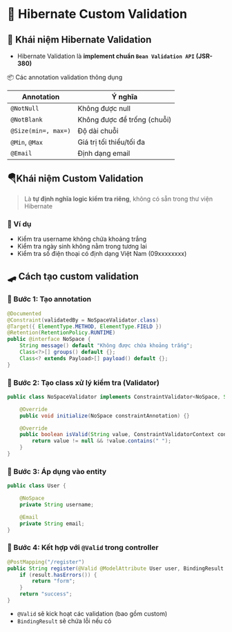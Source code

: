 # 🌱 Hibernate Custom Validation

## 🥛 Khái niệm Hibernate Validation

- Hibernate Validation là **implement chuẩn `Bean Validation API` (JSR-380)**

📦 Các annotation validation thông dụng

| Annotation          | Ý nghĩa                     |
| ------------------- | --------------------------- |
| `@NotNull`          | Không được null             |
| `@NotBlank`         | Không được để trống (chuỗi) |
| `@Size(min=, max=)` | Độ dài chuỗi                |
| `@Min`, `@Max`      | Giá trị tối thiểu/tối đa    |
| `@Email`            | Định dạng email             |

## 🪂Khái niệm Custom Validation

> Là **tự định nghĩa logic kiểm tra riêng**, không có sẵn trong thư viện Hibernate

### 📍 Ví dụ

- Kiểm tra username không chứa khoảng trắng
- Kiểm tra ngày sinh không nằm trong tương lai
- Kiểm tra số điện thoại có định dạng Việt Nam (09xxxxxxxx)

## 🛹 Cách tạo custom validation

### 🧱 Bước 1: Tạo annotation

```java
@Documented
@Constraint(validatedBy = NoSpaceValidator.class)
@Target({ ElementType.METHOD, ElementType.FIELD })
@Retention(RetentionPolicy.RUNTIME)
public @interface NoSpace {
    String message() default "Không được chứa khoảng trắng";
    Class<?>[] groups() default {};
    Class<? extends Payload>[] payload() default {};
}
```

### 🚡 Bước 2: Tạo class xử lý kiểm tra (Validator)

```java
public class NoSpaceValidator implements ConstraintValidator<NoSpace, String> {

    @Override
    public void initialize(NoSpace constraintAnnotation) {}

    @Override
    public boolean isValid(String value, ConstraintValidatorContext context) {
        return value != null && !value.contains(" ");
    }
}
```

### 🧪 Bước 3: Áp dụng vào entity

```java
public class User {

    @NoSpace
    private String username;

    @Email
    private String email;
}
```

### 🌌 Bước 4: Kết hợp với `@Valid` trong controller

```java
@PostMapping("/register")
public String register(@Valid @ModelAttribute User user, BindingResult result) {
    if (result.hasErrors()) {
        return "form";
    }
    return "success";
}
```

- `@Valid` sẽ kick hoạt các validation (bao gồm custom)
- `BindingResult` sẽ chứa lỗi nếu có

